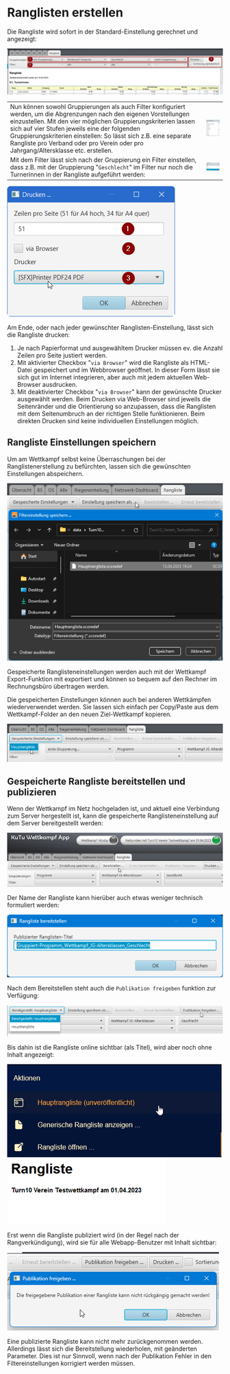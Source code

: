 # Ranglisten erstellen

Die Rangliste wird sofort in der Standard-Einstellung gerechnet und angezeigt:

![](/assets/rangliste-config.png)

|  |  |
| :--- | :--- |
| Nun können sowohl Gruppierungen als auch Filter konfiguriert werden, um die Abgrenzungen nach den eigenen Vorstellungen einzustellen. Mit den vier möglichen Gruppierungskriterien lassen sich auf vier Stufen jeweils eine der folgenden Gruppierungskriterien einstellen: So lässt sich z.B. eine separate Rangliste pro Verband oder pro Verein oder pro Jahrgang/Altersklasse etc. erstellen. | ![](/assets/rangliste-gruppierungen.png) |
| Mit dem Filter lässt sich nach der Gruppierung ein Filter einstellen, dass z.B. mit der Gruppierung "`Geschlecht`" im Filter nur noch die Turnerinnen in der Rangliste aufgeführt werden: | ![](/assets/rangliste-filter.png) |

![](/assets/rangliste-drucken.png)

Am Ende, oder nach jeder gewünschter Ranglisten-Einstellung, lässt sich die Rangliste drucken:

1. Je nach Papierformat und ausgewähltem Drucker müssen ev. die Anzahl Zeilen pro Seite justiert werden. 
2. Mit aktivierter Checkbox "`via Browser`" wird die Rangliste als HTML-Datei gespeichert und im Webbrowser geöffnet. In dieser Form lässt sie sich gut im Internet integrieren, aber auch mit jedem aktuellen Web-Browser ausdrucken.
3. Mit deaktivierter Checkbox "`via Browser`" kann der gewünschte Drucker ausgewählt werden. Beim Drucken via Web-Browser sind jeweils die Seitenränder und die Orientierung so anzupassen, dass die Ranglisten mit dem Seitenumbruch an der richtigen Stelle funktionieren. Beim direkten Drucken sind keine individuellen Einstellungen möglich.

## Rangliste Einstellungen speichern

Um am Wettkampf selbst keine Überraschungen bei der Ranglistenerstellung zu befürchten, lassen sich die gewünschten Einstellungen abspeichern.

![](/assets/rangliste-speichern.png)

Gespeicherte Ranglisteneinstellungen werden auch mit der Wettkampf Export-Funktion mit exportiert und können so bequem auf den Rechner im Rechnungsbüro übertragen werden.

Die gespeicherten Einstellungen können auch bei anderen Wettkämpfen wiederverwendet werden. Sie lassen sich einfach per Copy/Paste aus dem Wettkampf-Folder an den neuen Ziel-Wettkampf kopieren.

![](/assets/rangliste-gespeichert-auswaehlen.png)

## Gespeicherte Rangliste bereitstellen und publizieren

Wenn der Wettkampf im Netz hochgeladen ist, und aktuell eine Verbindung zum Server hergestellt ist, kann die gespeicherte Ranglisteneinstellung auf dem Server bereitgestellt werden:

![](/assets/rangliste-bereiststellen.png)

Der Name der Rangliste kann hierüber auch etwas weniger technisch formuliert werden:

![](/assets/rangliste-bereiststellen-dlg.png)


Nach dem Bereitstellen steht auch die `Publikation freigeben` funktion zur Verfügung:

![](/assets/rangliste-bereiststellen2.png)

Bis dahin ist die Rangliste online sichtbar (als Titel), wird aber noch ohne Inhalt angezeigt:

![](/assets/rangliste-bereitgestellt-webapp.png)
![](/assets/rangliste-bereitgestellt-webapp2.png)

Erst wenn die Rangliste publiziert wird (in der Regel nach der Rangverkündigung), wird sie für alle Webapp-Benutzer mit Inhalt sichtbar:

![](/assets/rangliste-publizieren.png)

Eine publizierte Rangliste kann nicht mehr zurückgenommen werden. Allerdings lässt sich die Bereitstellung wiederholen, mit geänderten Parameter. Dies ist nur Sinnvoll, wenn nach der Publikation Fehler in den Filtereinstellungen korrigiert werden müssen.
